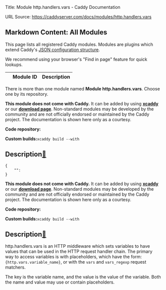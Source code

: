 Title: Module http.handlers.vars - Caddy Documentation

URL Source: https://caddyserver.com/docs/modules/http.handlers.vars

Markdown Content:
All Modules
-----------

This page lists all registered Caddy modules. Modules are plugins which extend Caddy's [JSON configuration structure](https://caddyserver.com/docs/json/).

We recommend using your browser's "Find in page" feature for quick lookups.

|  | Module ID | Description |
| --- | --- | --- |

There is more than one module named **Module http.handlers.vars**. Choose one by its repository.

**This module does not come with Caddy.** It can be added by using **[xcaddy](https://caddyserver.com/docs/build#xcaddy)** or our **[download page](https://caddyserver.com/download)**. Non-standard modules may be developed by the community and are not officially endorsed or maintained by the Caddy project. The documentation is shown here only as a courtesy.

**Code repository:**

**Custom builds:**`xcaddy build --with`

Description[🔗](https://caddyserver.com/docs/modules/http.handlers.vars#docs "Direct link")
-------------------------------------------------------------------------------------------

```
{
	"": 
}
```

**This module does not come with Caddy.** It can be added by using **[xcaddy](https://caddyserver.com/docs/build#xcaddy)** or our **[download page](https://caddyserver.com/download)**. Non-standard modules may be developed by the community and are not officially endorsed or maintained by the Caddy project. The documentation is shown here only as a courtesy.

**Code repository:**

**Custom builds:**`xcaddy build --with`

Description[🔗](https://caddyserver.com/docs/modules/http.handlers.vars#docs "Direct link")
-------------------------------------------------------------------------------------------

http.handlers.vars is an HTTP middleware which sets variables to have values that can be used in the HTTP request handler chain. The primary way to access variables is with placeholders, which have the form: `{http.vars.variable_name}`, or with the `vars` and `vars_regexp` request matchers.

The key is the variable name, and the value is the value of the variable. Both the name and value may use or contain placeholders.
